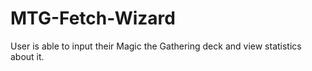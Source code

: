# MTG-Fetch-Wizard
User is able to input their Magic the Gathering deck and view statistics about it.
